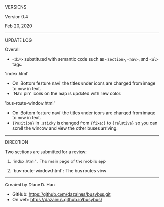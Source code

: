
VERSIONS

Version 0.4

Feb 20, 2020
____________________________

UPDATE LOG

Overall
* `<div>` substituted with semantic code such as `<section>`, `<nav>`, and `<ul>` tags.

'index.html'
* On 'Bottom feature navi' the titles under icons are changed from image to now in text.
* 'Navi pin' icons on the map is updated with new color.

'bus-route-window.html'
* On 'Bottom feature navi' the titles under icons are changed from image to now in text.
* `{Position}` in `.sticky` is changed from `{fixed}` to `{relative}` so you can scroll the window and view the other buses arriving.

____________________________
DIRECTION

Two sections are submitted for a review:

  1. 'index.html'
      : The main page of the mobile app

  2. 'bus-route-window.html'
      : The bus routes view

____________________________

Created by Diane D. Han

* GitHub: https://github.com/dazainus/busybus.git
* On web: https://dazainus.github.io/busybus/
